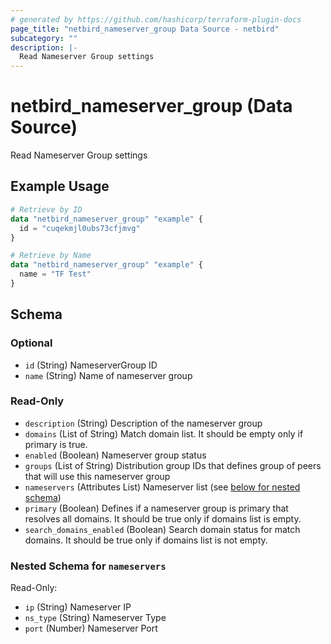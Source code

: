 ```yaml
---
# generated by https://github.com/hashicorp/terraform-plugin-docs
page_title: "netbird_nameserver_group Data Source - netbird"
subcategory: ""
description: |-
  Read Nameserver Group settings
---
```


# netbird_nameserver_group (Data Source)

Read Nameserver Group settings

## Example Usage

```terraform
# Retrieve by ID
data "netbird_nameserver_group" "example" {
  id = "cuqekmjl0ubs73cfjmvg"
}

# Retrieve by Name
data "netbird_nameserver_group" "example" {
  name = "TF Test"
}
```

<!-- schema generated by tfplugindocs -->
## Schema

### Optional

- `id` (String) NameserverGroup ID
- `name` (String) Name of nameserver group

### Read-Only

- `description` (String) Description of the nameserver group
- `domains` (List of String) Match domain list. It should be empty only if primary is true.
- `enabled` (Boolean) Nameserver group status
- `groups` (List of String) Distribution group IDs that defines group of peers that will use this nameserver group
- `nameservers` (Attributes List) Nameserver list (see [below for nested schema](#nestedatt--nameservers))
- `primary` (Boolean) Defines if a nameserver group is primary that resolves all domains. It should be true only if domains list is empty.
- `search_domains_enabled` (Boolean) Search domain status for match domains. It should be true only if domains list is not empty.

<a id="nestedatt--nameservers"></a>
### Nested Schema for `nameservers`

Read-Only:

- `ip` (String) Nameserver IP
- `ns_type` (String) Nameserver Type
- `port` (Number) Nameserver Port
